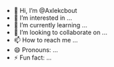 - 👋 Hi, I’m @Axlekcbout
- 👀 I’m interested in ...
- 🌱 I’m currently learning ...
- 💞️ I’m looking to collaborate on ...
- 📫 How to reach me ...
- 😄 Pronouns: ...
- ⚡ Fun fact: ...

<!---promo-code
Axlekcbout/Axlekcbout is a ✨ special ✨ repository because its `README.md` (this file) appears on your GitHub profile.
You can click the Preview link to take a look at your changes.
--->
